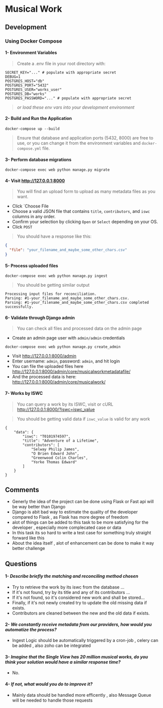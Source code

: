 #  Musical Work

## Development

### Using Docker Compose

#### 1- Environment Variables

> Create a .env file in your root directory with:

```dotenv
SECRET_KEY="..." # populate with appropriate secret
DEBUG=1
POSTGRES_HOST="db"
POSTGRES_PORT="5432"
POSTGRES_USER="works_user"
POSTGRES_DB="works"
POSTGRES_PASSWORD="..." # populate with appropriate secret
```

> *or load these env vars into your development environment*

#### 2- Build and Run the Application

```shell
docker-compose up --build
```

> Ensure that database and application ports (5432, 8000) are free to use,
> or you can change it from the environment variables and `docker-compose.yml` file.

#### 3- Perform database migrations

```shell
docker-compose exec web python manage.py migrate
```

#### 4- Visit http://127.0.0.1:8000

> You will find an upload form to upload as many metadata files as you want.

- Click `Choose File
- Choose a valid JSON file that contains `title`, `contributors`, and `iswc` columns in
  any order.
- Confirm your selection by clicking `Open` or `Select` depending on your OS.
- Click `POST`

> You should have a response like this:

```JSON
{
  "file": "your_filename_and_maybe_some_other_chars.csv"
}
```

#### 5- Process uploaded files

```shell
docker-compose exec web python manage.py ingest
```

> You should be getting similar output

```shell
Processing input files for reconciliation.
Parsing: #1-your_filename_and_maybe_some_other_chars.csv.
Parsing: #1-your_filename_and_maybe_some_other_chars.csv completed successfully.

```

#### 6- Validate through Django admin

> You can check all files and processed data on the admin page

- Create an admin page user with `admin/admin` credentials

```shell
docker-compose exec web python manage.py create_admin
```

- Visit http://127.0.0.1:8000/admin
- Enter username: `admin`, password: `admin`, and hit login
- You can file the uploaded files
  here http://127.0.0.1:8000/admin/core/musicalworkmetadatafile/
- And the processed data is here: http://127.0.0.1:8000/admin/core/musicalwork/

#### 7- Works by ISWC

> You can query a work by its ISWC, visit or cURL http://127.0.0.1:8000/?iswc=iswc_value

> You should be getting valid data if `iswc_value` is valid for any work

```shell
{
    "data": {
        "iswc": "T0101974597",
        "title": "Adventure of a Lifetime",
        "contributors": [
            "Selway Philip James",
            "O Brien Edward John",
            "Greenwood Colin Charles",
            "Yorke Thomas Edward"
        ]
    }
}
```
## Comments
- Generly the idea of the project can be done using Flask or Fast api will be way better than Django
- Django is abit bad way to estimate the quality of the developer compared to Flask ,
as Flask has more degree of freedom
- alot of things can be added to this task to be more satisfying for the developer , especially more complecated case or data
- In this task its so hard to write a test case for something truly straight forward like this
- About the idea itself , alot of enhancement can be done to make it way better challenge

## Questions
#### 1- *Describe briefly the matching and reconciling method chosen*
- Try to retrieve the work by its iswc from the database ...
- If it's not found, try by its title and any of its contributors ...
- If it's not found, so it's considered new work and shall be stored...
- Finally, if it's not newly created try to update the old missing data if exists.
- Contributors are cleaned between the new and the old data if exists.


#### 2- *We constantly receive metadata from our providers, how would you automatize the process?*
- Ingest Logic  should be automatically triggered by a cron-job , celery can be added , also zoho can be integrated

#### 3- *Imagine that the Single View has 20 million musical works, do you think your solution would have a similar response time?*
- No.

#### 4- *If not, what would you do to improve it?*
- Mainly data should be handled more efficently , also Message Queue will be needed to handle those requests

